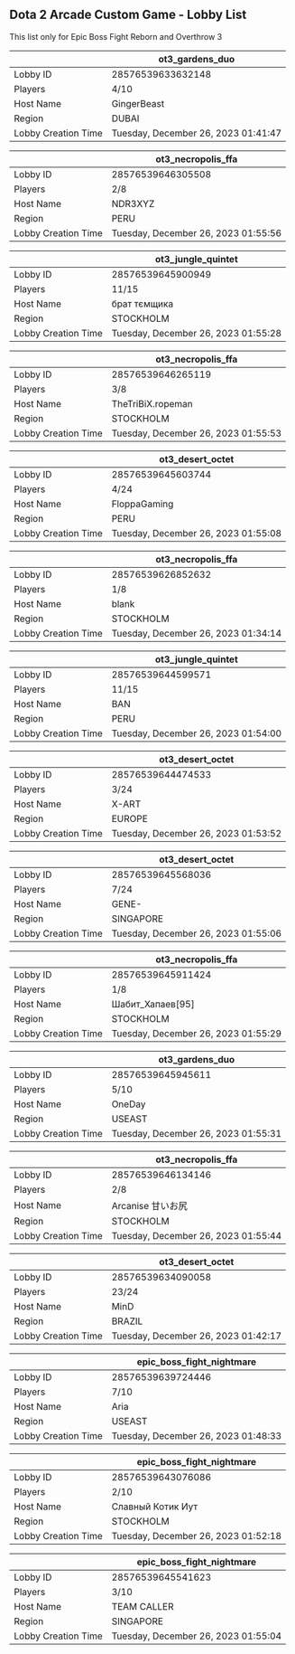 ## Dota 2 Arcade Custom Game - Lobby List

This list only for Epic Boss Fight Reborn and Overthrow 3

|  | ot3_gardens_duo |
| ------ | ------ |
| Lobby ID | 28576539633632148 |
| Players | 4/10 |
| Host Name | GingerBeast |
| Region | DUBAI |
| Lobby Creation Time | Tuesday, December 26, 2023 01:41:47 |


|  | ot3_necropolis_ffa |
| ------ | ------ |
| Lobby ID | 28576539646305508 |
| Players | 2/8 |
| Host Name | NDR3XYZ |
| Region | PERU |
| Lobby Creation Time | Tuesday, December 26, 2023 01:55:56 |


|  | ot3_jungle_quintet |
| ------ | ------ |
| Lobby ID | 28576539645900949 |
| Players | 11/15 |
| Host Name | брат тємщика |
| Region | STOCKHOLM |
| Lobby Creation Time | Tuesday, December 26, 2023 01:55:28 |


|  | ot3_necropolis_ffa |
| ------ | ------ |
| Lobby ID | 28576539646265119 |
| Players | 3/8 |
| Host Name | TheTriBiX.ropeman |
| Region | STOCKHOLM |
| Lobby Creation Time | Tuesday, December 26, 2023 01:55:53 |


|  | ot3_desert_octet |
| ------ | ------ |
| Lobby ID | 28576539645603744 |
| Players | 4/24 |
| Host Name | FloppaGaming |
| Region | PERU |
| Lobby Creation Time | Tuesday, December 26, 2023 01:55:08 |


|  | ot3_necropolis_ffa |
| ------ | ------ |
| Lobby ID | 28576539626852632 |
| Players | 1/8 |
| Host Name | blank |
| Region | STOCKHOLM |
| Lobby Creation Time | Tuesday, December 26, 2023 01:34:14 |


|  | ot3_jungle_quintet |
| ------ | ------ |
| Lobby ID | 28576539644599571 |
| Players | 11/15 |
| Host Name | BAN |
| Region | PERU |
| Lobby Creation Time | Tuesday, December 26, 2023 01:54:00 |


|  | ot3_desert_octet |
| ------ | ------ |
| Lobby ID | 28576539644474533 |
| Players | 3/24 |
| Host Name | X-ART |
| Region | EUROPE |
| Lobby Creation Time | Tuesday, December 26, 2023 01:53:52 |


|  | ot3_desert_octet |
| ------ | ------ |
| Lobby ID | 28576539645568036 |
| Players | 7/24 |
| Host Name | GENE- |
| Region | SINGAPORE |
| Lobby Creation Time | Tuesday, December 26, 2023 01:55:06 |


|  | ot3_necropolis_ffa |
| ------ | ------ |
| Lobby ID | 28576539645911424 |
| Players | 1/8 |
| Host Name | Шабит_Хапаев[95] |
| Region | STOCKHOLM |
| Lobby Creation Time | Tuesday, December 26, 2023 01:55:29 |


|  | ot3_gardens_duo |
| ------ | ------ |
| Lobby ID | 28576539645945611 |
| Players | 5/10 |
| Host Name | OneDay |
| Region | USEAST |
| Lobby Creation Time | Tuesday, December 26, 2023 01:55:31 |


|  | ot3_necropolis_ffa |
| ------ | ------ |
| Lobby ID | 28576539646134146 |
| Players | 2/8 |
| Host Name | Arcanise 甘いお尻 |
| Region | STOCKHOLM |
| Lobby Creation Time | Tuesday, December 26, 2023 01:55:44 |


|  | ot3_desert_octet |
| ------ | ------ |
| Lobby ID | 28576539634090058 |
| Players | 23/24 |
| Host Name | MinD |
| Region | BRAZIL |
| Lobby Creation Time | Tuesday, December 26, 2023 01:42:17 |


|  | epic_boss_fight_nightmare |
| ------ | ------ |
| Lobby ID | 28576539639724446 |
| Players | 7/10 |
| Host Name | Aria |
| Region | USEAST |
| Lobby Creation Time | Tuesday, December 26, 2023 01:48:33 |


|  | epic_boss_fight_nightmare |
| ------ | ------ |
| Lobby ID | 28576539643076086 |
| Players | 2/10 |
| Host Name | Славный Котик Иут |
| Region | STOCKHOLM |
| Lobby Creation Time | Tuesday, December 26, 2023 01:52:18 |


|  | epic_boss_fight_nightmare |
| ------ | ------ |
| Lobby ID | 28576539645541623 |
| Players | 3/10 |
| Host Name | TEAM CALLER |
| Region | SINGAPORE |
| Lobby Creation Time | Tuesday, December 26, 2023 01:55:04 |


